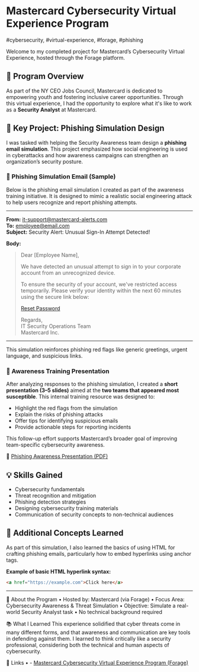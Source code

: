 # Mastercard Cybersecurity Virtual Experience Program

#cybersecurity, #virtual-experience, #forage, #phishing

Welcome to my completed project for Mastercard’s Cybersecurity Virtual Experience, hosted through the Forage platform.

## 🚀 Program Overview

As part of the NY CEO Jobs Council, Mastercard is dedicated to empowering youth and fostering inclusive career opportunities. Through this virtual experience, I had the opportunity to explore what it's like to work as a **Security Analyst** at Mastercard.

## 🔐 Key Project: Phishing Simulation Design

I was tasked with helping the Security Awareness team design a **phishing email simulation**. This project emphasized how social engineering is used in cyberattacks and how awareness campaigns can strengthen an organization’s security posture.

### 📨 Phishing Simulation Email (Sample)

Below is the phishing email simulation I created as part of the awareness training initiative. It is designed to mimic a realistic social engineering attack to help users recognize and report phishing attempts.

---

**From:** it-support@mastercard-alerts.com  
**To:** employee@email.com  
**Subject:** Security Alert: Unusual Sign-In Attempt Detected!

**Body:**

> Dear [Employee Name],  
>  
> We have detected an unusual attempt to sign in to your corporate account from an unrecognized device.  
>  
> To ensure the security of your account, we've restricted access temporarily. Please verify your identity within the next 60 minutes using the secure link below:  
>  
> [Reset Password](https://en.wikipedia.org/wiki/Phishing)  
>  
> Regards,  
> IT Security Operations Team  
> Mastercard Inc.

---

This simulation reinforces phishing red flags like generic greetings, urgent language, and suspicious links.

### 🎤 Awareness Training Presentation

After analyzing responses to the phishing simulation, I created a **short presentation (3–5 slides)** aimed at the **two teams that appeared most susceptible**. This internal training resource was designed to:

- Highlight the red flags from the simulation
- Explain the risks of phishing attacks
- Offer tips for identifying suspicious emails
- Provide actionable steps for reporting incidents

This follow-up effort supports Mastercard’s broader goal of improving team-specific cybersecurity awareness.

📄 [Phishing Awareness Presentation (PDF)](phishing-awareness-presentation.pdf)

## 💡 Skills Gained

- Cybersecurity fundamentals  
- Threat recognition and mitigation  
- Phishing detection strategies  
- Designing cybersecurity training materials  
- Communication of security concepts to non-technical audiences

## 🧠 Additional Concepts Learned

As part of this simulation, I also learned the basics of using HTML for crafting phishing emails, particularly how to embed hyperlinks using anchor tags.

**Example of basic HTML hyperlink syntax:**

```html
<a href="https://example.com">Click here</a>
```
---
📎 About the Program
• Hosted by: Mastercard (via Forage)
• Focus Area: Cybersecurity Awareness & Threat Simulation
• Objective: Simulate a real-world Security Analyst task
• No technical background required

📚 What I Learned
This experience solidified that cyber threats come in many different forms, and that awareness and communication are key tools in defending against them. I learned to think critically like a security professional, considering both the technical and human aspects of cybersecurity.

🔗 Links
• - [Mastercard Cybersecurity Virtual Experience Program (Forage)](https://www.theforage.com/) 
